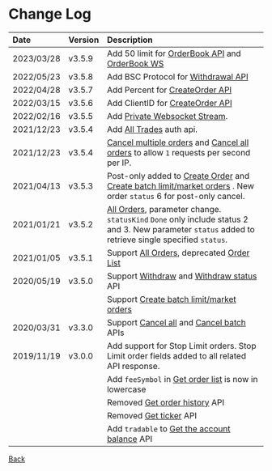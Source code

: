 # Change Log

| Date | Version | Description |
| :--- | :--- | :--- |
| 2023/03/28 | v3.5.9 | Add 50 limit for [OrderBook API](./open/order-book.md) and [OrderBook WS](../ws/ws.md) |
| 2022/05/23 | v3.5.8 | Add BSC Protocol for [Withdrawal API](./auth/withdraw.md) |
| 2022/04/28 | v3.5.7 | Add Percent for [CreateOrder API](./auth/create-order) |
| 2022/03/15 | v3.5.6 | Add ClientID for [CreateOrder API](./auth/create-order) |
| 2022/02/16 | v3.5.5 | Add [Private Websocket Stream](../ws/private_ws.md). |
| 2021/12/23 | v3.5.4 | Add [All Trades](auth/all-trade.md) auth api. |
| 2021/12/23 | v3.5.4 | [Cancel multiple orders](auth/cancel-batch.md) and [Cancel all orders](auth/cancel-all.md) to allow `1` requests per second per IP. |
| 2021/04/13 | v3.5.3 | Post-only added to [Create Order](auth/create-order.md) and [Create batch limit/market orders](auth/create-batch-limitmarket.md) . New order `status` 6 for post-only cancel. |
| 2021/01/21 | v3.5.2 | [All Orders](auth/all-order.md), parameter change. `statusKind` `Done` only include status 2 and 3. New parameter `status` added to retrieve single specified `status`. |
| 2021/01/05 | v3.5.1 | Support [All Orders](auth/all-order.md), deprecated [Order List](auth/order-list.md) |
| 2020/05/19 | v3.5.0 | Support [Withdraw](auth/withdraw.md) and [Withdraw status](auth/get-withdraw.md) API |
|  |  | Support [Create batch limit/market orders](auth/create-batch-limitmarket.md) |
| 2020/03/31 | v3.3.0 | Support [Cancel all](auth/cancel-all.md) and [Cancel batch](auth/cancel-batch.md) APIs |
| 2019/11/19 | v3.0.0 | Add support for Stop Limit orders. Stop Limit order fields added to all related API response. |
|  |  | Add `feeSymbol` in [Get order list](auth/order-list.md) is now in lowercase |
|  |  | Removed [Get order history](../../v2/rest/auth/history.md) API |
|  |  | Removed [Get ticker](../../v2/rest/open/ticker.md) API |
|  |  | Add `tradable` to [Get the account balance](auth/account-balance.md) API |

[Back](rest.md)

